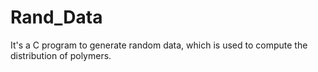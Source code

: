 # Rand_Data

It's a C program to generate random data, which is used to compute the distribution of polymers.
